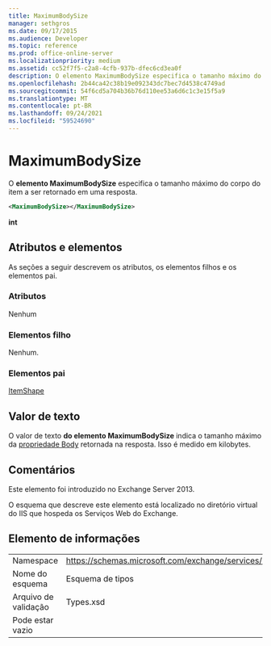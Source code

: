 ```yaml
---
title: MaximumBodySize
manager: sethgros
ms.date: 09/17/2015
ms.audience: Developer
ms.topic: reference
ms.prod: office-online-server
ms.localizationpriority: medium
ms.assetid: cc52f7f5-c2a8-4cfb-937b-dfec6cd3ea0f
description: O elemento MaximumBodySize especifica o tamanho máximo do corpo do item a ser retornado em uma resposta.
ms.openlocfilehash: 2b44ca42c38b19e092343dc7bec7d4538c4749ad
ms.sourcegitcommit: 54f6cd5a704b36b76d110ee53a6d6c1c3e15f5a9
ms.translationtype: MT
ms.contentlocale: pt-BR
ms.lasthandoff: 09/24/2021
ms.locfileid: "59524690"
---
```

# <a name="maximumbodysize"></a>MaximumBodySize

O **elemento MaximumBodySize** especifica o tamanho máximo do corpo do item a ser retornado em uma resposta. 
  
```XML
<MaximumBodySize></MaximumBodySize>
```

 **int**
## <a name="attributes-and-elements"></a>Atributos e elementos

As seções a seguir descrevem os atributos, os elementos filhos e os elementos pai.
  
### <a name="attributes"></a>Atributos

Nenhum
  
### <a name="child-elements"></a>Elementos filho

Nenhum.
  
### <a name="parent-elements"></a>Elementos pai

[ItemShape](itemshape.md)
  
## <a name="text-value"></a>Valor de texto

O valor de texto **do elemento MaximumBodySize** indica o tamanho máximo da [propriedade Body](body.md) retornada na resposta. Isso é medido em kilobytes. 
  
## <a name="remarks"></a>Comentários

Este elemento foi introduzido no Exchange Server 2013.
  
O esquema que descreve este elemento está localizado no diretório virtual do IIS que hospeda os Serviços Web do Exchange.
  
## <a name="element-information"></a>Elemento de informações

|||
|:-----|:-----|
|Namespace  <br/> |https://schemas.microsoft.com/exchange/services/2006/types  <br/> |
|Nome do esquema  <br/> |Esquema de tipos  <br/> |
|Arquivo de validação  <br/> |Types.xsd  <br/> |
|Pode estar vazio  <br/> ||
   

